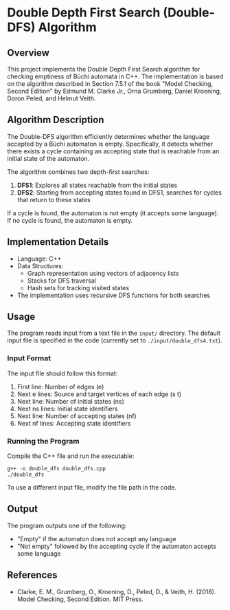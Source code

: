 # Double Depth First Search (Double-DFS) Algorithm

## Overview
This project implements the Double Depth First Search algorithm for checking emptiness of Büchi automata in C++. The implementation is based on the algorithm described in Section 7.5.1 of the book "Model Checking, Second Edition" by Edmund M. Clarke Jr., Orna Grumberg, Daniel Kroening, Doron Peled, and Helmut Veith.

## Algorithm Description
The Double-DFS algorithm efficiently determines whether the language accepted by a Büchi automaton is empty. Specifically, it detects whether there exists a cycle containing an accepting state that is reachable from an initial state of the automaton.

The algorithm combines two depth-first searches:
1. **DFS1**: Explores all states reachable from the initial states
2. **DFS2**: Starting from accepting states found in DFS1, searches for cycles that return to these states

If a cycle is found, the automaton is not empty (it accepts some language). If no cycle is found, the automaton is empty.

## Implementation Details
- Language: C++
- Data Structures:
  - Graph representation using vectors of adjacency lists
  - Stacks for DFS traversal
  - Hash sets for tracking visited states
- The implementation uses recursive DFS functions for both searches

## Usage
The program reads input from a text file in the `input/` directory. The default input file is specified in the code (currently set to `./input/double_dfs4.txt`).

### Input Format
The input file should follow this format:
1. First line: Number of edges (e)
2. Next e lines: Source and target vertices of each edge (s t)
3. Next line: Number of initial states (ns)
4. Next ns lines: Initial state identifiers
5. Next line: Number of accepting states (nf)
6. Next nf lines: Accepting state identifiers

### Running the Program
Compile the C++ file and run the executable:
```
g++ -o double_dfs double_dfs.cpp
./double_dfs
```

To use a different input file, modify the file path in the code.

## Output
The program outputs one of the following:
- "Empty" if the automaton does not accept any language
- "Not empty" followed by the accepting cycle if the automaton accepts some language

## References
- Clarke, E. M., Grumberg, O., Kroening, D., Peled, D., & Veith, H. (2018). Model Checking, Second Edition. MIT Press.
